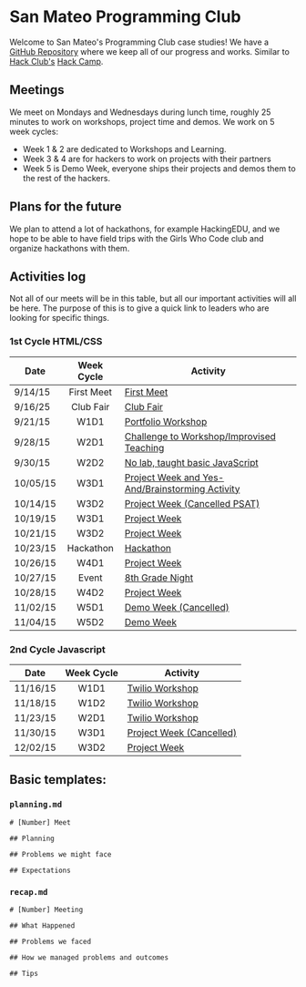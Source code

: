 # San Mateo Programming Club

Welcome to San Mateo's Programming Club case studies! We have a
[GitHub Repository](https://github.com/SMHS-Programming/club/tree/70c64404331b85369d098da277f473424a14273b)
where we keep all of our progress and works. Similar to
[Hack Club's](https://github/hackclub/hackclub)
[Hack Camp](https://github.com/hackclub/hack-camp).

## Meetings

We meet on Mondays and Wednesdays during lunch time, roughly 25 minutes to work
on workshops, project time and demos. We work on 5 week cycles:

- Week 1 & 2 are dedicated to Workshops and Learning.
- Week 3 & 4 are for hackers to work on projects with their partners
- Week 5 is Demo Week, everyone ships their projects and demos them to the
  rest of the hackers.

## Plans for the future

We plan to attend a lot of hackathons, for example HackingEDU, and we hope to
be able to have field trips with the Girls Who Code club and organize hackathons
with them.

## Activities log

Not all of our meets will be in this table, but all our important activities
will all be here. The purpose of this is to give a quick link to leaders who
are looking for specific things.

### 1st Cycle HTML/CSS

| Date     | Week Cycle | Activity                                                             |
| -------- | :--------: | -------------------------------------------------------------------- |
| 9/14/15  | First Meet | [First Meet](2015-09-14_first_meet)                                  |
| 9/16/25  | Club Fair  | [Club Fair](2015-09-16_club_fair)                                    |
| 9/21/15  | W1D1       | [Portfolio Workshop](2015-09-21_meet_2)                              |
| 9/28/15  | W2D1       | [Challenge to Workshop/Improvised Teaching](2015-09-28_meet_4)       |
| 9/30/15  | W2D2       | [No lab, taught basic JavaScript](2015-09-30_meet_5)                 |
| 10/05/15 | W3D1       | [Project Week and Yes-And/Brainstorming Activity](2015-10-05_meet_6) |
| 10/14/15 | W3D2       | [Project Week (Cancelled PSAT)](2015-10-14_meet_7_cancelled)         |
| 10/19/15 | W3D1       | [Project Week](2015-10-19_meet_7)                                    |
| 10/21/15 | W3D2       | [Project Week](2015-10-21_meet_8)                                    |
| 10/23/15 | Hackathon  | [Hackathon](2015-10-23-25_HackingEDU)                                |
| 10/26/15 | W4D1       | [Project Week](2015-10-26_meet_9)                                    |
| 10/27/15 | Event      | [8th Grade Night](2015-10-27_8thGradeNight)                          |
| 10/28/15 | W4D2       | [Project Week](2015-10-28_meet_10)                                   |
| 11/02/15 | W5D1       | [Demo Week (Cancelled)](2015-11-02_meet_11_cancelled)                |
| 11/04/15 | W5D2       | [Demo Week](2015-11-04_meet_11)                                      |

### 2nd Cycle Javascript

| Date     | Week Cycle | Activity                                                             |
| -------- | :--------: | -------------------------------------------------------------------- |
| 11/16/15 | W1D1       | [Twilio Workshop](2015-11-16_meet_12)                                |
| 11/18/15 | W1D2       | [Twilio Workshop](2015-11-18_meet_13)                                |
| 11/23/15 | W2D1       | [Twilio Workshop](2015-11-23_meet_14)                                |
| 11/30/15 | W3D1       | [Project Week (Cancelled)](2015-11-30_meet_15_cancelled)             |
| 12/02/15 | W3D2       | [Project Week](2015-12-02_meet_15)                                   |


## Basic templates:

### `planning.md`

```
# [Number] Meet

## Planning

## Problems we might face

## Expectations
```

### `recap.md`

```
# [Number] Meeting

## What Happened

## Problems we faced

## How we managed problems and outcomes

## Tips
```

